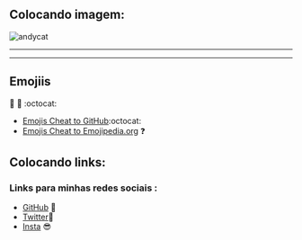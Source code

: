 ## Colocando imagem:

![andycat](https://user-images.githubusercontent.com/65131471/84192161-f95dfe80-aa6f-11ea-8d40-1019358c36f8.jpg)
***

***
## Emojiis
🧛 🖖 :octocat: 

* [Emojis Cheat to GitHub](https://github.com/ikatyang/emoji-cheat-sheet):octocat: 
* [Emojis Cheat to Emojipedia.org](https://emojipedia.org/) ❓

## Colocando links:
### Links para minhas redes sociais :

* [GitHub](https://github.com/duartecgustavo) 🖖
* [Twitter](https://twitter.com/duartecgustav0)🐤 
* [Insta](https://instagram.com/duartecgustavo) 😎 

